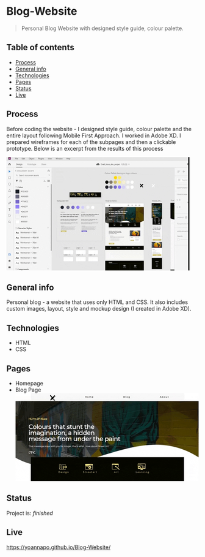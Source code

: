 

# Blog-Website
> Personal Blog Website with designed style guide, colour palette. 

## Table of contents
* [Process](#process)
* [General info](#general-info)
* [Technologies](#technologies)
* [Pages](#pages)
* [Status](#status)
* [Live](#live)

## Process 
Before coding the website - I designed style guide, colour palette and the entire layout following Mobile First Approach. I worked in Adobe XD. I prepared wireframes for each of the subpages and then a clickable prototype. Below is an excerpt from the results of this process

![alt="blog page"](https://github.com/YoannaPo/Blog-Website/blob/upstream1/assets/blog_page_wireframe.gif)

## General info
Personal blog - a website that uses only HTML and CSS. It also includes custom images, layout, style and mockup design (I created in Adobe XD).

## Technologies
* HTML
* CSS

## Pages
* Homepage
* Blog Page
![alt="blog page website"](https://github.com/YoannaPo/Blog-Website/blob/upstream1/assets/blog_page_website.gif)

## Status
Project is:  _finished_

## Live
https://yoannapo.github.io/Blog-Website/
